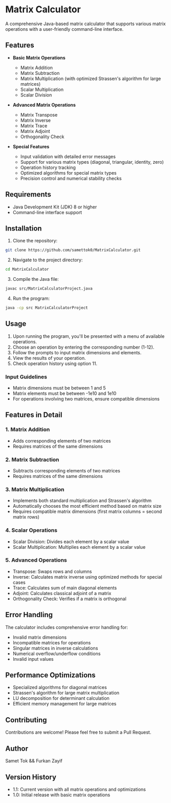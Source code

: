 # Matrix Calculator

A comprehensive Java-based matrix calculator that supports various matrix operations with a user-friendly command-line interface.

## Features

- **Basic Matrix Operations**
  - Matrix Addition
  - Matrix Subtraction
  - Matrix Multiplication (with optimized Strassen's algorithm for large matrices)
  - Scalar Multiplication
  - Scalar Division

- **Advanced Matrix Operations**
  - Matrix Transpose
  - Matrix Inverse
  - Matrix Trace
  - Matrix Adjoint
  - Orthogonality Check

- **Special Features**
  - Input validation with detailed error messages
  - Support for various matrix types (diagonal, triangular, identity, zero)
  - Operation history tracking
  - Optimized algorithms for special matrix types
  - Precision control and numerical stability checks

## Requirements

- Java Development Kit (JDK) 8 or higher
- Command-line interface support

## Installation

1. Clone the repository:
```bash
git clone https://github.com/samettok0/MatrixCalculator.git
```

2. Navigate to the project directory:
```bash
cd MatrixCalculator
```

3. Compile the Java file:
```bash
javac src/MatrixCalculatorProject.java
```

4. Run the program:
```bash
java -cp src MatrixCalculatorProject
```

## Usage

1. Upon running the program, you'll be presented with a menu of available operations.
2. Choose an operation by entering the corresponding number (1-12).
3. Follow the prompts to input matrix dimensions and elements.
4. View the results of your operation.
5. Check operation history using option 11.

### Input Guidelines

- Matrix dimensions must be between 1 and 5
- Matrix elements must be between -1e10 and 1e10
- For operations involving two matrices, ensure compatible dimensions

## Features in Detail

### 1. Matrix Addition
- Adds corresponding elements of two matrices
- Requires matrices of the same dimensions

### 2. Matrix Subtraction
- Subtracts corresponding elements of two matrices
- Requires matrices of the same dimensions

### 3. Matrix Multiplication
- Implements both standard multiplication and Strassen's algorithm
- Automatically chooses the most efficient method based on matrix size
- Requires compatible matrix dimensions (first matrix columns = second matrix rows)

### 4. Scalar Operations
- Scalar Division: Divides each element by a scalar value
- Scalar Multiplication: Multiplies each element by a scalar value

### 5. Advanced Operations
- Transpose: Swaps rows and columns
- Inverse: Calculates matrix inverse using optimized methods for special cases
- Trace: Calculates sum of main diagonal elements
- Adjoint: Calculates classical adjoint of a matrix
- Orthogonality Check: Verifies if a matrix is orthogonal

## Error Handling

The calculator includes comprehensive error handling for:
- Invalid matrix dimensions
- Incompatible matrices for operations
- Singular matrices in inverse calculations
- Numerical overflow/underflow conditions
- Invalid input values

## Performance Optimizations

- Specialized algorithms for diagonal matrices
- Strassen's algorithm for large matrix multiplication
- LU decomposition for determinant calculation
- Efficient memory management for large matrices

## Contributing

Contributions are welcome! Please feel free to submit a Pull Request.

## Author

Samet Tok && Furkan Zayif


## Version History

- 1.1: Current version with all matrix operations and optimizations
- 1.0: Initial release with basic matrix operations 